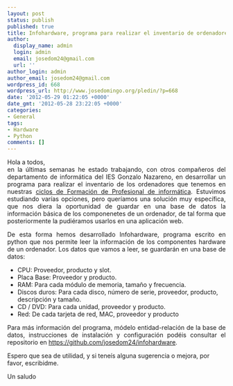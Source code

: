 ```yaml
---
layout: post
status: publish
published: true
title: Infohardware, programa para realizar el inventario de ordenadores
author:
  display_name: admin
  login: admin
  email: josedom24@gmail.com
  url: ''
author_login: admin
author_email: josedom24@gmail.com
wordpress_id: 668
wordpress_url: http://www.josedomingo.org/pledin/?p=668
date: '2012-05-29 01:22:05 +0000'
date_gmt: '2012-05-28 23:22:05 +0000'
categories:
- General
tags:
- Hardware
- Python
comments: []
---
```

<p style="text-align: justify;">Hola a todos,<br />
en la &uacute;ltimas semanas he estado trabajando, con otros compa&ntilde;eros del departamento de inform&aacute;tica del IES Gonzalo Nazareno, en desarrollar un programa para realizar el inventario de los ordenadores que tenemos en nuestras <a href="http://informatica.gonzalonazareno.org/plataforma">ciclos de Formaci&oacute;n de Profesional de inform&aacute;tica</a>. Estuvimos estudiando var&iacute;as opciones, pero quer&iacute;amos una soluci&oacute;n muy espec&iacute;fica, que nos diera la oportunidad de guardar en una base de datos la informaci&oacute;n b&aacute;sica de los componenetes de un ordenador, de tal forma que posteriormente la pudi&eacute;ramos usarlos en una aplicaci&oacute;n web.</p>
<p style="text-align: justify;">De esta forma hemos desarrollado Infohardware, programa escrito en python que nos permite leer la informaci&oacute;n de los componentes hardware de un ordenador. Los datos que vamos a leer, se guardar&aacute;n en una base de datos:</p>
<ul>
<li>CPU: Proveedor, producto y slot.</li>
<li>Placa Base: Proveedor y producto.</li>
<li>RAM: Para cada m&oacute;dulo de memoria, tama&ntilde;o y frecuencia.</li>
<li>Discos duros: Para cada disco, n&uacute;mero de serie, proveedor, producto, descripci&oacute;n y tama&ntilde;o.</li>
<li>CD / DVD: Para cada unidad, proveedor y producto.</li>
<li>Red: De cada tarjeta de red, MAC, proveedor y producto</li>
</ul>
<p style="text-align: justify;">Para m&aacute;s informaci&oacute;n del programa, m&oacute;delo entidad-relaci&oacute;n de la base de datos, instrucciones de instalaci&oacute;n y configuraci&oacute;n pod&eacute;is consultar el repositorio en <a href="https://github.com/josedom24/infohardware">https://github.com/josedom24/infohardware</a>.</p>
<p>Espero que sea de utilidad, y si tene&iacute;s alguna sugerencia o mejora, por favor, escribidme.</p>
<p>Un saludo</p>
